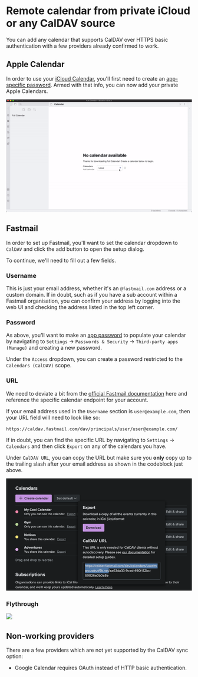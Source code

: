 # Remote calendar from private iCloud or any CalDAV source

You can add any calendar that supports CalDAV over HTTPS basic authentication with a few providers already confirmed to work.

## Apple Calendar

In order to use your [iCloud Calendar](https://www.icloud.com/calendar), you'll first need to create an [app-specific password](https://support.apple.com/en-us/HT204397). Armed with that info, you can now add your private Apple Calendars.

![](../assets/sync-setup-caldav.gif)

## Fastmail

In order to set up Fastmail, you'll want to set the calendar dropdown to `CalDAV` and click the add button to open the setup dialog.

To continue, we'll need to fill out a few fields.

### Username

This is just your email address, whether it's an `@fastmail.com` address or a custom domain. If in doubt, such as if you have a sub account within a Fastmail organisation, you can confirm your address by logging into the web UI and checking the address listed in the top left corner.

### Password

As above, you'll want to make an [app password](https://www.fastmail.help/hc/en-us/articles/360058752854-App-passwords) to populate your calendar by navigating to `Settings` -> `Passwords & Security` -> `Third-party apps (Manage)` and creating a new password.

Under the `Access` dropdown, you can create a password restricted to the `Calendars (CalDAV)` scope.

### URL

We need to deviate a bit from the [official Fastmail documentation](https://www.fastmail.help/hc/en-us/articles/1500000278342-Server-names-and-ports) here and reference the specific calendar endpoint for your account.

If your email address used in the `Username` section is `user@example.com`, then your URL field will need to look like so:

```
https://caldav.fastmail.com/dav/principals/user/user@example.com/
```

If in doubt, you can find the specific URL by navigating to `Settings` -> `Calendars` and then click `Export` on any of the calendars you have.

Under `CalDAV URL`, you can copy the URL but make sure you **only** copy up to the trailing slash after your email address as shown in the codeblock just above.

![](../assets/fastmail-url.png)

### Flythrough

![](../assets/sync-setup-fastmail.gif)


## Non-working providers

There are a few providers which are not yet supported by the CalDAV sync option:

-   Google Calendar requires OAuth instead of HTTP basic authentication.
